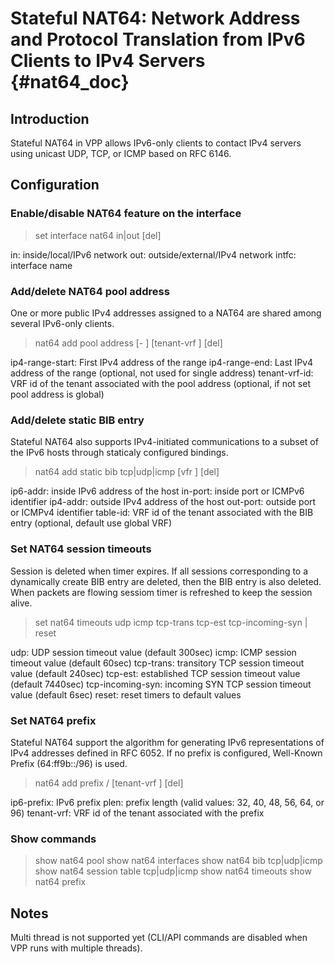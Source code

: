 # Stateful NAT64: Network Address and Protocol Translation from IPv6 Clients to IPv4 Servers {#nat64_doc}

## Introduction

Stateful NAT64 in VPP allows IPv6-only clients to contact IPv4 servers using unicast UDP, TCP, or ICMP based on RFC 6146.

## Configuration

### Enable/disable NAT64 feature on the interface

> set interface nat64 in|out <intfc> [del]

in: inside/local/IPv6 network
out: outside/external/IPv4 network
intfc: interface name

### Add/delete NAT64 pool address

One or more public IPv4 addresses assigned to a NAT64 are shared among several IPv6-only clients.

> nat64 add pool address <ip4-range-start> [- <ip4-range-end>] [tenant-vrf <tenant-vrf-id>] [del]

ip4-range-start: First IPv4 address of the range 
ip4-range-end: Last IPv4 address of the range (optional, not used for single address)
tenant-vrf-id: VRF id of the tenant associated with the pool address (optional, if not set pool address is global)

### Add/delete static BIB entry

Stateful NAT64 also supports IPv4-initiated communications to a subset of the IPv6 hosts through staticaly configured bindings.

> nat64 add static bib <ip6-addr> <in-port> <ip4-addr> <out-port> tcp|udp|icmp [vfr <table-id>] [del]

ip6-addr: inside IPv6 address of the host
in-port: inside port or ICMPv6 identifier
ip4-addr: outside IPv4 address of the host
out-port: outside port or ICMPv4 identifier
table-id: VRF id of the tenant associated with the BIB entry (optional, default use global VRF)

### Set NAT64 session timeouts

Session is deleted when timer expires. If all sessions corresponding to a dynamically create BIB entry are deleted, then the BIB entry is also deleted. When packets are flowing sessiom timer is refreshed to keep the session alive.

> set nat64 timeouts udp <sec> icmp <sec> tcp-trans <sec> tcp-est <sec> tcp-incoming-syn <sec> | reset

udp: UDP session timeout value (default 300sec)
icmp: ICMP session timeout value (default 60sec)
tcp-trans: transitory TCP session timeout value (default 240sec)
tcp-est: established TCP session timeout value (default 7440sec)
tcp-incoming-syn: incoming SYN TCP session timeout value (default 6sec)
reset: reset timers to default values

### Set NAT64 prefix 

Stateful NAT64 support the algorithm for generating IPv6 representations of IPv4 addresses defined in RFC 6052. If no prefix is configured, Well-Known Prefix (64:ff9b::/96) is used. 

> nat64 add prefix <ip6-prefix>/<plen> [tenant-vrf <vrf-id>] [del]

ip6-prefix: IPv6 prefix
plen: prefix length (valid values: 32, 40, 48, 56, 64, or 96)
tenant-vrf: VRF id of the tenant associated with the prefix

### Show commands

> show nat64 pool
> show nat64 interfaces
> show nat64 bib tcp|udp|icmp
> show nat64 session table tcp|udp|icmp
> show nat64 timeouts
> show nat64 prefix

## Notes

Multi thread is not supported yet (CLI/API commands are disabled when VPP runs with multiple threads).
